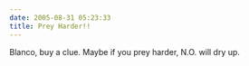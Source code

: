 ```yaml
---
date: 2005-08-31 05:23:33
title: Prey Harder!!
---
```

Blanco, buy a clue.
Maybe if you prey harder,
N.O. will dry up.
